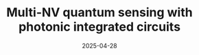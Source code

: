 ---
title: "Multi-NV quantum sensing with photonic integrated circuits"
collection: talks
type: "Poster Presentation"
permalink: /talks/BQIT25
venue: "Bristol Quantum Information Technologies (BQIT) Workshop"
date: 2025-04-28
location: "Bristol, United Kingdom"
---